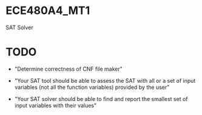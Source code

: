 # ECE480A4_MT1
SAT Solver

# TODO
- "Determine correctness of CNF file maker"

- "Your SAT tool should be able to assess the SAT with all or a set of input variables (not all the function variables) provided by the user"

- "Your SAT solver should be able to find and report the smallest set of input variables with their values"
